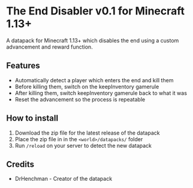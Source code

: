 # The End Disabler v0.1 for Minecraft 1.13+

A datapack for Minecraft 1.13+ which disables the end using a custom
advancement and reward function.

## Features

* Automatically detect a player which enters the end and kill them
* Before killing them, switch on the keepInventory gamerule
* After killing them, switch keepInventory gamerule back to what it was
* Reset the advancement so the process is repeatable

## How to install

1. Download the zip file for the latest release of the datapack
2. Place the zip file in in the `<world>/datapacks/` folder
3. Run `/reload` on your server to detect the new datapack

## Credits

* DrHenchman - Creator of the datapack
